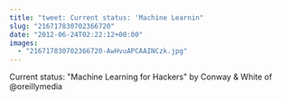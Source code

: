 ```yaml
---
title: "tweet: Current status: 'Machine Learnin"
slug: "216717830702366720"
date: "2012-06-24T02:22:12+00:00"
images:
  - "216717830702366720-AwHvuAPCAAINCzk.jpg"
---
```

Current status: "Machine Learning for Hackers" by Conway &amp; White of @oreillymedia 